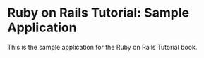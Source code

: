 # Ruby on Rails Tutorial: Sample Application

This is the sample application for the Ruby on Rails Tutorial book.


